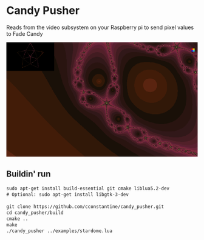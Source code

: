 # Candy Pusher
Reads from the video subsystem on your Raspberry pi to send pixel values to Fade Candy

![Screenshot](https://raw.githubusercontent.com/cconstantine/candy_pusher/master/examples/snapshot.png)

## Buildin' run

```
sudo apt-get install build-essential git cmake liblua5.2-dev 
# Optional: sudo apt-get install libgtk-3-dev

git clone https://github.com/cconstantine/candy_pusher.git
cd candy_pusher/build
cmake ..
make
./candy_pusher ../examples/stardome.lua
```
